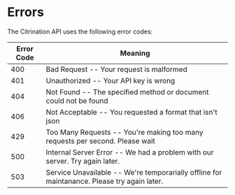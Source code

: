 # Errors

The Citrination API uses the following error codes:


Error Code | Meaning
---------- | -------
400 | Bad Request -- Your request is malformed
401 | Unauthorized -- Your API key is wrong
404 | Not Found -- The specified method or document could not be found
406 | Not Acceptable -- You requested a format that isn't json
429 | Too Many Requests -- You're making too many requests per second. Please wait
500 | Internal Server Error -- We had a problem with our server. Try again later.
503 | Service Unavailable -- We're temporarially offline for maintanance. Please try again later.
